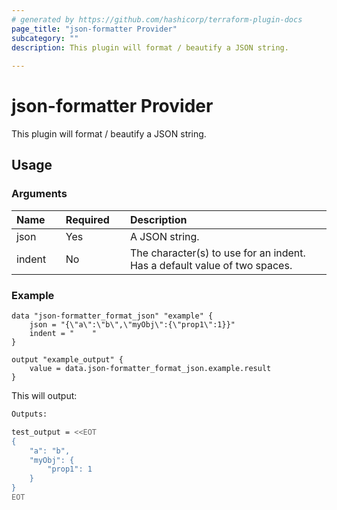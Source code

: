 ```yaml
---
# generated by https://github.com/hashicorp/terraform-plugin-docs
page_title: "json-formatter Provider"
subcategory: ""
description: This plugin will format / beautify a JSON string.
  
---
```


# json-formatter Provider

This plugin will format / beautify a JSON string.


## Usage

### Arguments

|Name    |Required    |Description|
|:---|:---|:---|
|json|Yes|A JSON string.|
|indent|No|The character(s) to use for an indent. Has a default value of two spaces.|

### Example

```hcl
data "json-formatter_format_json" "example" {
    json = "{\"a\":\"b\",\"myObj\":{\"prop1\":1}}"
    indent = "    "
}

output "example_output" {
    value = data.json-formatter_format_json.example.result
}
```

This will output:

```sh
Outputs:

test_output = <<EOT
{
    "a": "b",
    "myObj": {
        "prop1": 1
    }
}
EOT
```
